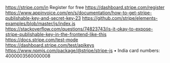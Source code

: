 https://stripe.com/in
Register for free 
https://dashboard.stripe.com/register
https://www.appinvoice.com/en/s/documentation/how-to-get-stripe-publishable-key-and-secret-key-23
https://github.com/stripe/elements-examples/blob/master/js/index.js
https://stackoverflow.com/questions/74823743/is-it-okay-to-expose-stripe-publishable-key-in-the-frontend-like-this
https://docs.stripe.com/test-mode
https://dashboard.stripe.com/test/apikeys
https://www.npmjs.com/package/@stripe/stripe-js
•	India card numbers: 4000003560000008